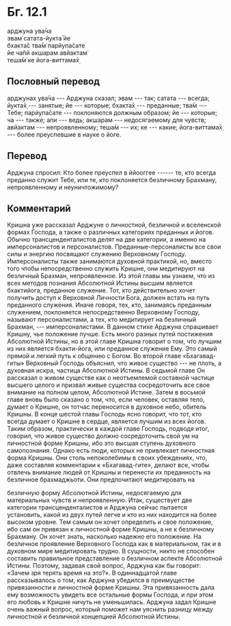 # Бг. 12.1
арджуна ува̄ча<br/>
эвам̇ сатата-йукта̄ йе<br/>
бхакта̄с тва̄м̇ парйупа̄сате<br/>
йе ча̄пй акшарам авйактам̇<br/>
теша̄м̇ ке йога-виттама̄х̣
## Пословный перевод

арджунах̣ ува̄ча --- Арджуна сказал; эвам --- так; сатата --- всегда;
йукта̄х̣ --- занятые; йе --- которые; бхакта̄х̣ --- преданные; тва̄м ---
Тебе; парйупа̄сате --- поклоняются должным образом; йе --- которые; ча
--- также; апи --- ведь; акшарам --- недосягаемому для чувств; авйактам
--- непроявленному; теша̄м --- их; ке --- какие; йога-виттама̄х̣ --- более
преуспевшие в науке о йоге.

## Перевод

Арджуна спросил: Кто более преуспел в ййооггее ------ те, кто всегда
преданно служит Тебе, или те, кто поклоняется безличному Брахману,
непроявленному и неуничтожимому?

## Комментарий

Кришна уже рассказал Арджуне о личностной, безличной и вселенской формах
Господа, а также о различных категориях преданных и йогов. Обычно
трансценденталистов делят на две категории, а именно на имперсоналистов
и персоналистов. Преданные-персоналисты все свои силы и энергию
посвящают служению Верховному Господу. Имперсоналисты также занимаются
духовной практикой, но, вместо того чтобы непосредственно служить
Кришне, они медитируют на безличный Брахман, непроявленное. Из этой
главы мы узнаем, что из всех методов познания Абсолютной Истины высшим
является бхактийога, преданное служение. Тот, кто действительно хочет
получить доступ к Верховной Личности Бога, должен встать на путь
преданного служения. Иначе говоря, тех, кто, занимаясь преданным
служением, поклоняется непосредственно Верховному Господу, называют
персоналистами, а тех, кто медитирует на безличный Брахман, ---
имперсоналистами. В данном стихе Арджуна спрашивает Кришну, чье
положение лучше. Есть много разных путей постижения Абсолютной Истины,
но в этой главе Кришна говорит о том, что лучшим из них является
бхакти-йога, или преданное служение Ему. Это самый прямой и легкий путь
к общению с Богом. Во второй главе «Бхагавад-гиты» Верховный Господь
объяснил, что живое существо --- не плоть, а духовная искра, частица
Абсолютной Истины. В седьмой главе Он рассказал о живом существе как о
неотъемлемой составной частице высшего целого и призвал живые существа
сосредоточить все свое внимание на полном целом, Абсолютной Истине.
Затем в восьмой главе вновь было сказано о том, что, если человек,
оставляя тело, думает о Кришне, он тотчас переносится в духовное небо,
обитель Кришны. В конце шестой главы Господь ясно говорит, что тот, кто
всегда думает о Кришне в сердце, является лучшим из всех йогов. Таким
образом, практически в каждой главе Господь, подводя итог, говорил, что
живое существо должно сосредоточить свой ум на личностной форме Кришны,
ибо это высшая ступень духовного самопознания. Однако есть люди, которых
не привлекает личностная форма Кришны. Они столь непоколебимы в своих
убеждениях, что, даже составляя комментарии к «Бхагавад-гите», делают
все, чтобы отвлечь внимание людей от Кришны и перенести их преданность
на безличное брахмаджьоти. Они предпочитают медитировать на

безличную форму Абсолютной Истины, недосягаемую для материальных чувств
и непроявленную. Итак, существует две категории трансценденталистов и
Арджуна сейчас пытается установить, какой из двух путей легче и кто из
них находится на более высоком уровне. Тем самым он хочет определить и
свое положение, ибо сам он привязан к личностной форме Кришны, а не к
безличному Брахману. Он хочет знать, насколько надежно его положение. На
безличное проявление Верховного Господа как в материальном, так и в
духовном мире медитировать трудно. В сущности, никто не способен
составить правильное представление о безличном аспекте Абсолютной
Истины. Поэтому, задавая свой вопрос, Арджуна как бы говорит: «Зачем зря
терять время на это?». В одиннадцатой главе рассказывалось о том, как
Арджуна убедился в преимуществе привязанности к личностной форме Кришны.
Эта привязанность дала ему возможность увидеть все остальные формы
Господа, и при этом его любовь к Кришне ничуть не уменьшилась. Арджуна
задал Кришне очень важный вопрос, который поможет нам уяснить разницу
между личностной и безличной концепцией Абсолютной Истины.
